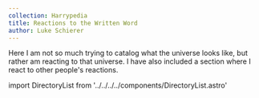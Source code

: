 ```yaml
---
collection: Harrypedia
title: Reactions to the Written Word
author: Luke Schierer
---
```


Here I am not so much trying to catalog what the universe looks like, but rather am reacting to that universe.  I have also included a section where I react to other people's reactions. 

import DirectoryList from '../../../../components/DirectoryList.astro'

<DirectoryList recurse="false"/>
